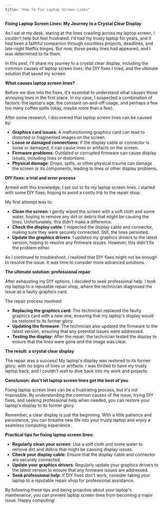 ```yaml
---
title: "How To Fix Laptop Screen Lines"
---
```


**Fixing Laptop Screen Lines: My Journey to a Crystal Clear Display**

As I sat at my desk, staring at the lines crawling across my laptop screen, I couldn't help but feel frustrated. I'd had my trusty laptop for years, and it had been a faithful companion through countless projects, deadlines, and late-night Netflix binges. But now, those pesky lines had appeared, and I was determined to fix them.

In this post, I'll share my journey to a crystal clear display, including the common causes of laptop screen lines, the DIY fixes I tried, and the ultimate solution that saved my screen.

**What causes laptop screen lines?**

Before we dive into the fixes, it's essential to understand what causes those annoying lines in the first place. In my case, I suspected a combination of factors: the laptop's age, the constant on-and-off usage, and perhaps a few too many coffee spills (okay, maybe more than a few).

After some research, I discovered that laptop screen lines can be caused by:

*   **Graphics card issues**: A malfunctioning graphics card can lead to distorted or fragmented images on the screen.
*   **Loose or damaged connections**: If the display cable or connector is loose or damaged, it can cause lines or artifacts on the screen.
*   **Firmware problems**: Outdated or corrupted firmware can cause display issues, including lines or distortions.
*   **Physical damage**: Drops, spills, or other physical trauma can damage the screen or its components, leading to lines or other display problems.

**DIY fixes: a trial and error process**

Armed with this knowledge, I set out to fix my laptop screen lines. I started with some DIY fixes, hoping to avoid a costly trip to the repair shop.

My first attempt was to:

*   **Clean the screen**: I gently wiped the screen with a soft cloth and some water, hoping to remove any dirt or debris that might be causing the lines. Unfortunately, this didn't make a difference.
*   **Check the display cable**: I inspected the display cable and connector, making sure they were securely connected. Still, the lines persisted.
*   **Update the graphics drivers**: I updated my graphics drivers to the latest version, hoping to resolve any firmware issues. However, this didn't fix the problem either.

As I continued to troubleshoot, I realized that DIY fixes might not be enough to resolve the issue. It was time to consider more advanced solutions.

**The ultimate solution: professional repair**

After exhausting my DIY options, I decided to seek professional help. I took my laptop to a reputable repair shop, where the technician diagnosed the issue as a faulty graphics card.

The repair process involved:

*   **Replacing the graphics card**: The technician replaced the faulty graphics card with a new one, ensuring that my laptop's display would be restored to its former glory.
*   **Updating the firmware**: The technician also updated the firmware to the latest version, ensuring that any potential issues were addressed.
*   **Testing the display**: After the repair, the technician tested the display to ensure that the lines were gone and the image was clear.

**The result: a crystal clear display**

The repair was a success! My laptop's display was restored to its former glory, with no signs of lines or artifacts. I was thrilled to have my trusty laptop back, and I couldn't wait to dive back into my work and projects.

**Conclusion: don't let laptop screen lines get the best of you**

Fixing laptop screen lines can be a frustrating process, but it's not impossible. By understanding the common causes of the issue, trying DIY fixes, and seeking professional help when needed, you can restore your laptop's display to its former glory.

Remember, a clear display is just the beginning. With a little patience and persistence, you can breathe new life into your trusty laptop and enjoy a seamless computing experience.

**Practical tips for fixing laptop screen lines:**

*   **Regularly clean your screen**: Use a soft cloth and some water to remove dirt and debris that might be causing display issues.
*   **Check your display cable**: Ensure that the display cable and connector are securely connected.
*   **Update your graphics drivers**: Regularly update your graphics drivers to the latest version to ensure that any firmware issues are addressed.
*   **Seek professional help**: If DIY fixes don't work, consider taking your laptop to a reputable repair shop for professional assistance.

By following these tips and being proactive about your laptop's maintenance, you can prevent laptop screen lines from becoming a major issue. Happy computing!
